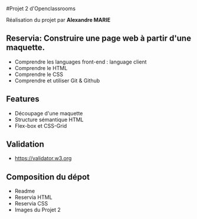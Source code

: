 #Projet 2 d'Openclassrooms

Réalisation du projet par **Alexandre MARIE**

## Reservia: Construire une page web à partir d'une maquette.

- Comprendre les languages front-end : language client
- Comprendre le HTML
- Comprendre le CSS
- Comprendre et utiliser Git & Github

## Features

- Découpage d'une maquette
- Structure sémantique HTML
- Flex-box et CSS-Grid

## Validation

- https://validator.w3.org

## Composition du dépot

- Readme
- Reservia HTML
- Reservia CSS
- Images du Projet 2
